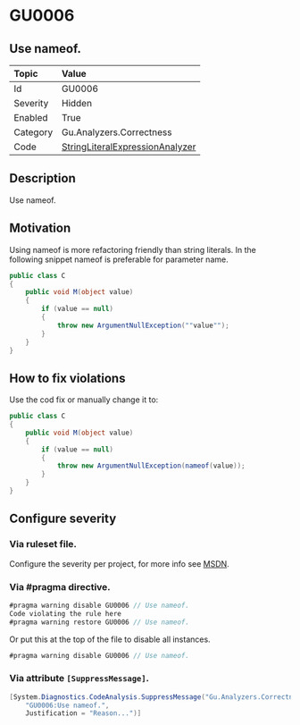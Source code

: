 # GU0006
## Use nameof.

| Topic    | Value
| :--      | :--
| Id       | GU0006
| Severity | Hidden
| Enabled  | True
| Category | Gu.Analyzers.Correctness
| Code     | [StringLiteralExpressionAnalyzer](https://github.com/DotNetAnalyzers/Gu.Analyzers/blob/master/Gu.Analyzers/Analyzers/StringLiteralExpressionAnalyzer.cs)

## Description

Use nameof.

## Motivation

Using nameof is more refactoring friendly than string literals.
In the following snippet nameof is preferable for parameter name.

```C#
public class C
{
    public void M(object value)
    {
        if (value == null)
        {
            throw new ArgumentNullException(""value"");
        }
    }
}
```

## How to fix violations

Use the cod fix or manually change it to:

```C#
public class C
{
    public void M(object value)
    {
        if (value == null)
        {
            throw new ArgumentNullException(nameof(value));
        }
    }
}
```

<!-- start generated config severity -->
## Configure severity

### Via ruleset file.

Configure the severity per project, for more info see [MSDN](https://msdn.microsoft.com/en-us/library/dd264949.aspx).

### Via #pragma directive.
```C#
#pragma warning disable GU0006 // Use nameof.
Code violating the rule here
#pragma warning restore GU0006 // Use nameof.
```

Or put this at the top of the file to disable all instances.
```C#
#pragma warning disable GU0006 // Use nameof.
```

### Via attribute `[SuppressMessage]`.

```C#
[System.Diagnostics.CodeAnalysis.SuppressMessage("Gu.Analyzers.Correctness", 
    "GU0006:Use nameof.", 
    Justification = "Reason...")]
```
<!-- end generated config severity -->
